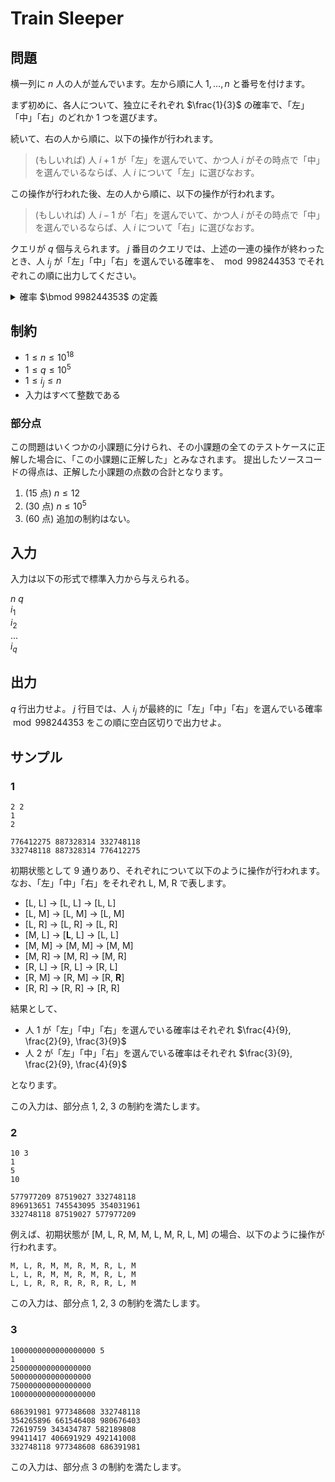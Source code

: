# Train Sleeper

## 問題

横一列に $n$ 人の人が並んでいます。左から順に人 $1, ..., n$ と番号を付けます。

まず初めに、各人について、独立にそれぞれ $\frac{1}{3}$ の確率で、「左」「中」「右」のどれか 1 つを選びます。

続いて、右の人から順に、以下の操作が行われます。

> (もしいれば) 人 $i+1$ が「左」を選んでいて、かつ人 $i$ がその時点で「中」を選んでいるならば、人 $i$ について「左」に選びなおす。

この操作が行われた後、左の人から順に、以下の操作が行われます。

> (もしいれば) 人 $i-1$ が「右」を選んでいて、かつ人 $i$ がその時点で「中」を選んでいるならば、人 $i$ について「右」に選びなおす。

クエリが $q$ 個与えられます。
$j$ 番目のクエリでは、上述の一連の操作が終わったとき、人 $i_j$ が「左」「中」「右」を選んでいる確率を、 $\bmod 998244353$ でそれぞれこの順に出力してください。

<details>
<summary>確率 $\bmod 998244353$ の定義</summary>

この問題で求める確率は必ず有理数になることが証明できます。
また、この問題の制約下では、求める確率を既約分数 $\frac{y}{x}$ で表したときに $x$ が $998244353$ で割り切れないことが保証されます。

このとき $xz \equiv y (\bmod 998244353)$ を満たすような $0$ 以上 $998244353$ 未満の整数 $z$ が一意に定まります。
この $z$ を答えてください。

</details>

## 制約

- $1 \le n \le 10^{18}$
- $1 \le q \le 10^5$
- $1 \le i_j \le n$
- 入力はすべて整数である

### 部分点

この問題はいくつかの小課題に分けられ、その小課題の全てのテストケースに正解した場合に、「この小課題に正解した」とみなされます。
提出したソースコードの得点は、正解した小課題の点数の合計となります。

1. (15 点) $n \le 12$
2. (30 点) $n \le 10^5$
3. (60 点) 追加の制約はない。

## 入力

入力は以下の形式で標準入力から与えられる。

$n$ $q$ <br />
$i_1$ <br />
$i_2$ <br />
... <br />
$i_q$ <br />

## 出力

$q$ 行出力せよ。
$j$ 行目では、人 $i_j$ が最終的に「左」「中」「右」を選んでいる確率 $\bmod 998244353$ をこの順に空白区切りで出力せよ。

## サンプル

### 1

```text
2 2
1
2
```

```text
776412275 887328314 332748118
332748118 887328314 776412275
```

初期状態として 9 通りあり、それぞれについて以下のように操作が行われます。
なお、「左」「中」「右」をそれぞれ L, M, R で表します。

- [L, L] → [L, L] → [L, L]
- [L, M] → [L, M] → [L, M]
- [L, R] → [L, R] → [L, R]
- [M, L] → [**L**, L] → [L, L]
- [M, M] → [M, M] → [M, M]
- [M, R] → [M, R] → [M, R]
- [R, L] → [R, L] → [R, L]
- [R, M] → [R, M] → [R, **R**]
- [R, R] → [R, R] → [R, R]

結果として、

- 人 1 が「左」「中」「右」を選んでいる確率はそれぞれ $\frac{4}{9}, \frac{2}{9}, \frac{3}{9}$
- 人 2 が「左」「中」「右」を選んでいる確率はそれぞれ $\frac{3}{9}, \frac{2}{9}, \frac{4}{9}$

となります。

この入力は、部分点 1, 2, 3 の制約を満たします。

### 2

```text
10 3
1
5
10
```

```text
577977209 87519027 332748118
896913651 745543095 354031961
332748118 87519027 577977209
```

例えば、初期状態が [M, L, R, M, M, L, M, R, L, M] の場合、以下のように操作が行われます。

```text
M, L, R, M, M, R, M, R, L, M
L, L, R, M, M, R, M, R, L, M
L, L, R, R, R, R, R, R, L, M
```

この入力は、部分点 1, 2, 3 の制約を満たします。

### 3

```text
1000000000000000000 5
1
250000000000000000
500000000000000000
750000000000000000
1000000000000000000
```

```text
686391981 977348608 332748118
354265896 661546408 980676403
72619759 343434787 582189808
99411417 406691929 492141008
332748118 977348608 686391981
```

この入力は、部分点 3 の制約を満たします。
